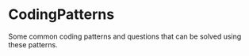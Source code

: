 # CodingPatterns
Some common coding patterns and questions that can be solved using these patterns. 
